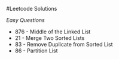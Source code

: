 #Leetcode Solutions

*Easy Questions*
* 876 - Middle of the Linked List
* 21 - Merge Two Sorted Lists
* 83 - Remove Duplicate from Sorted List
* 86 - Partition List

